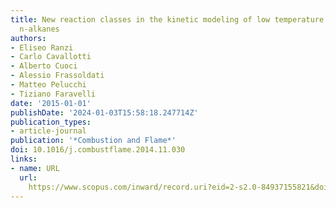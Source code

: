 ```yaml
---
title: New reaction classes in the kinetic modeling of low temperature oxidation of
  n-alkanes
authors:
- Eliseo Ranzi
- Carlo Cavallotti
- Alberto Cuoci
- Alessio Frassoldati
- Matteo Pelucchi
- Tiziano Faravelli
date: '2015-01-01'
publishDate: '2024-01-03T15:58:18.247714Z'
publication_types:
- article-journal
publication: '*Combustion and Flame*'
doi: 10.1016/j.combustflame.2014.11.030
links:
- name: URL
  url: 
    https://www.scopus.com/inward/record.uri?eid=2-s2.0-84937155821&doi=10.1016%2fj.combustflame.2014.11.030&partnerID=40&md5=3e8a3191ee8eb09a832ac181e7bba81e
---
```

